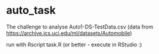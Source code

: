 # auto_task

The challenge to analyse Auto1-DS-TestData.csv
(data from https://archive.ics.uci.edu/ml/datasets/Automobile)

run with Rscript task.R (or better - execute in RStudio :)
